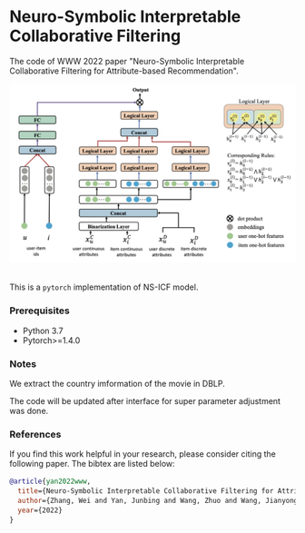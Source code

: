 # Neuro-Symbolic Interpretable Collaborative Filtering
The code of WWW 2022 paper "Neuro-Symbolic Interpretable Collaborative Filtering for Attribute-based Recommendation".  

<p align="center">
  <img src="image/NS-ICF.png" width="600">
  <br />
  <br />
</p>

This is a `pytorch` implementation of NS-ICF model.

### Prerequisites
- Python 3.7
- Pytorch>=1.4.0

### Notes
We extract the country imformation of the movie in DBLP.

The code will be updated after interface for super parameter adjustment was done.

### References
If you find this work helpful in your research, please consider citing the following paper. The bibtex are listed below:

```bibtex
@article{yan2022www,
  title={Neuro-Symbolic Interpretable Collaborative Filtering for Attribute-based Recommendation},
  author={Zhang, Wei and Yan, Junbing and Wang, Zhuo and Wang, Jianyong},
  year={2022}
}
```
